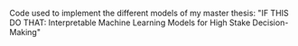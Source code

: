 Code used to implement the different models of my master thesis: "IF THIS DO THAT: Interpretable Machine Learning Models for High Stake Decision-Making"
